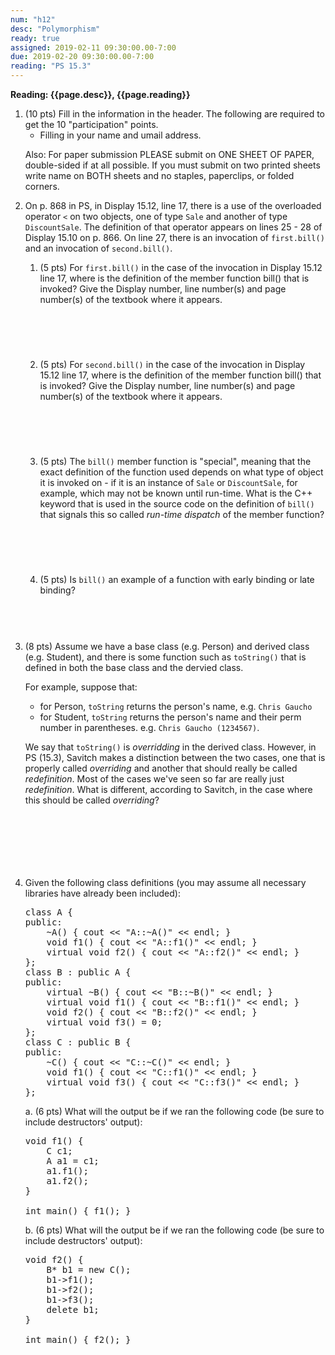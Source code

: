 ```yaml
---
num: "h12"
desc: "Polymorphism"
ready: true
assigned: 2019-02-11 09:30:00.00-7:00
due: 2019-02-20 09:30:00.00-7:00
reading: "PS 15.3"
---
```


<b>Reading: {{page.desc}}, {{page.reading}}</b>

<ol start="1">

<li>(10 pts) Fill in the information in the header. The following are required to get the 10 "participation" points.
    <ul>
    <li>Filling in your name and umail address.<br /></li>
    </ul>
    <p>Also: For paper submission PLEASE submit on ONE SHEET OF PAPER, double-sided if at all possible. If you must submit on two printed sheets write name on BOTH sheets and no staples, paperclips, or folded corners.<br />
    </p>
 </li>

 <li>On p. 868 in PS, in Display 15.12, line 17, there is a use of the overloaded operator <code>&lt;</code> on two objects, one of type <code>Sale</code> and another of type <code>DiscountSale</code>. The definition of that operator appears on lines 25 - 28 of Display 15.10 on p. 866. On line 27, there is an invocation of <code>first.bill()</code> and an invocation of <code>second.bill()</code>.
<p></p>
<ol>
<li> (5 pts) For <code>first.bill()</code> in the case of the invocation in Display 15.12 line 17, where is the definition of the member function bill() that is invoked? Give the Display number, line number(s) and page number(s) of the textbook where it appears.
<div style="margin-top:5em;">&#160;</div></li>

<li> (5 pts) For <code>second.bill()</code> in the case of the invocation in Display 15.12 line 17, where is the definition of the member function bill() that is invoked? Give the Display number, line number(s) and page number(s) of the textbook where it appears.
<div style="margin-top:5em;">&#160;</div></li>

<li> (5 pts) The <code>bill()</code> member function is "special", meaning that the exact definition of the function used depends on what type of object it is invoked on - if it is an instance of <code>Sale</code> or <code>DiscountSale</code>, for example, which may not be known until run-time.  What is the C++ keyword that is used in the source code on the definition of <code>bill()</code> that signals this so called <em>run-time dispatch</em> of the member function?
<div style="margin-top:5em;">&#160;</div></li>

<li> (5 pts) Is <code>bill()</code> an example of a function with early binding or late binding?
<div style="margin-top:4em;">&#160;</div></li>
</ol>
</li>

<div class="pagebreak"></div>

<li>(8 pts) Assume we have a base class (e.g. Person) and derived class (e.g. Student), and there is some function such as <code>toString()</code> that is defined in both the base class and the dervied class. 

For example, suppose that:
<p></p>
<ul><li> for Person, <code>toString</code> returns the person's name, e.g. <code>Chris Gaucho</code></li>
<li> for Student, <code>toString</code> returns the person's name and their perm number in parentheses. e.g. <code>Chris Gaucho (1234567)</code>. </li></ul>
<p></p>
We say that <code>toString()</code> is <em>overridding</em> in the derived class. However, in PS (15.3), Savitch makes a distinction between the two cases, one that is properly called <em>overriding</em> and another that should really be called <em>redefinition</em>. Most of the cases we've seen so far are really just <em>redefinition</em>. What is different, according to Savitch, in the case where this should be called <em>overriding</em>?
<div style="margin-top:7em;">&#160;</div>
</li>

<li> Given the following class definitions (you may assume all necessary libraries have already been included):

<pre>
class A {
public:
    ~A() { cout << "A::~A()" << endl; }
    void f1() { cout << "A::f1()" << endl; }
    virtual void f2() { cout << "A::f2()" << endl; }
};
class B : public A {
public:
    virtual ~B() { cout << "B::~B()" << endl; }
    virtual void f1() { cout << "B::f1()" << endl; }
    void f2() { cout << "B::f2()" << endl; }
    virtual void f3() = 0;
};
class C : public B {
public:
    ~C() { cout << "C::~C()" << endl; }
    void f1() { cout << "C::f1()" << endl; }
    virtual void f3() { cout << "C::f3()" << endl; }
};
</pre>

a. (6 pts) What will the output be if we ran the following code (be sure to include destructors' output):
<pre>
void f1() {
    C c1;
    A a1 = c1;
    a1.f1();
    a1.f2();
}

int main() { f1(); }
</pre>

b. (6 pts) What will the output be if we ran the following code (be sure to include destructors' output):
<pre>
void f2() {
    B* b1 = new C();
    b1->f1();
    b1->f2();
    b1->f3();
    delete b1;
}

int main() { f2(); }
</pre>
